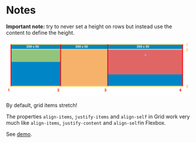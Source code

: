 # Notes

**Important note:** try to never set a height on rows but instead use the content to define the height.

![Height in a row](img/Image-005.png)

By default, grid items stretch!

The properties `align-items`, `justify-items` and `align-self` in Grid work very much like `align-items`, `justify-content` and `align-self`in Flexbox.

See [demo](index.html).
